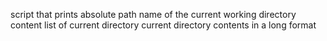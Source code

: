 script that prints absolute path name of the current working directory
content list of current directory
current directory contents in a long format
